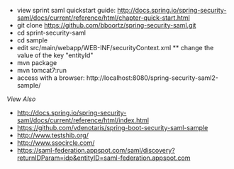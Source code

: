 * view sprint saml quickstart guide: http://docs.spring.io/spring-security-saml/docs/current/reference/html/chapter-quick-start.html
* git clone https://github.com/bboortz/spring-security-saml.git
* cd sprint-security-saml
* cd sample
* edit src/main/webapp/WEB-INF/securityContext.xml 
** change the value of the key "entityId"
* mvn package
* mvn tomcat7:run
* access with a browser: http://localhost:8080/spring-security-saml2-sample/

*View Also*
* http://docs.spring.io/spring-security-saml/docs/current/reference/html/index.html
* https://github.com/vdenotaris/spring-boot-security-saml-sample
* http://www.testshib.org/
* http://www.ssocircle.com/
* https://saml-federation.appspot.com/saml/discovery?returnIDParam=idp&entityID=saml-federation.appspot.com
